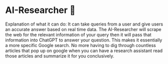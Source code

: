 # AI-Researcher 🔬

Explanation of what it can do: It can take queries from a user and give users an accurate answer based on real time data. The AI-Researcher will scrape the web for the relevant information of your query then it will pass that information into ChatGPT to answer your question. This makes it essentially a more specific Google search. No more having to dig through countless articles that pop up on google when you can have a research assistant read those articles and summarize it for you conclusively. 